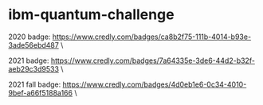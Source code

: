 # ibm-quantum-challenge

2020 badge: https://www.credly.com/badges/ca8b2f75-111b-4014-b93e-3ade56ebd487 \

2021 badge: https://www.credly.com/badges/7a64335e-3de6-44d2-b32f-aeb29c3d9533 \

2021 fall badge: https://www.credly.com/badges/4d0eb1e6-0c34-4010-9bef-a66f5188a166 \
